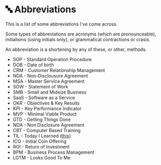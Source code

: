 # 🔤 Abbreviations

This is a list of some abbreviations I've come across.

Some types of abbreviations are acronyms \(which are pronounceable\), initialisms \(using initials only\), or grammatical contractions or crasis.

An abbreviation is a shortening by any of these, or other, methods.

* SOP - Standard Operation Procedure
* DOB - Date of birth
* CRM - Customer Relationship Management
* NDA - Non-Disclousure Agreement
* MSA - Master Service Agreement
* SOW - Statement of Work
* SMB - Small and Midsize Business
* SaaS - Software as a Service
* OKR - Objectives & Key Results
* KPI - Key Performance Indicator
* MVP - Minimal Viable Product
* GTD - Getting Things Done
* NDA - Non Disclosure Agreement
* CBT - Computer Based Training
* TIL - Today I Learned \([this](../til.md)\)
* ICO - Initial Coin Offering
* ROI - Return of Investment
* BPM - Business Process Management
* LGTM - Looks Good To Me
